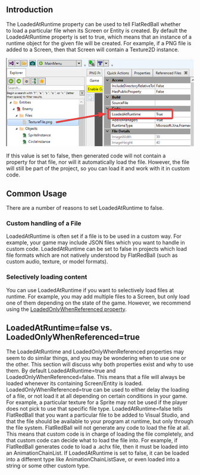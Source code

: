 ## Introduction

The LoadedAtRuntime property can be used to tell FlatRedBall whether to load a particular file when its Screen or Entity is created. By default the LoadedAtRuntime property is set to true, which means that an instance of a runtime object for the given file will be created. For example, if a PNG file is added to a Screen, then that Screen will contain a Texture2D instance.

![](/media/2023-06-img_6491c586e85be.png)

If this value is set to false, then generated code will not contain a property for that file, nor will it automatically load the file. However, the file will still be part of the project, so you can load it and work with it in custom code.

## Common Usage

There are a number of reasons to set LoadedAtRuntime to false.

### Custom handling of a File

LoadedAtRuntime is often set if a file is to be used in a custom way. For example, your game may include JSON files which you want to handle in custom code. LoadedAtRuntime can be set to false in projects which load file formats which are not natively understood by FlatRedBall (such as custom audio, texture, or model formats).

### Selectively loading content

You can use LoadedAtRuntime if you want to selectively load files at runtime. For example, you may add multiple files to a Screen, but only load one of them depending on the state of the game. However, we recommend using the [LoadedOnlyWhenReferenced property](/frb/docs/index.php?title=Glue:Reference:Files:LoadedOnlyWhenReferenced.md "Glue:Reference:Files:LoadedOnlyWhenReferenced").

## LoadedAtRuntime=false vs. LoadedOnlyWhenReferenced=true

The LoadedAtRuntime and LoadedOnlyWhenReferenced properties may seem to do similar things, and you may be wondering when to use one or the other. This section will discuss why both properties exist and why to use them. By default LoadedAtRuntime=true and LoadedOnlyWhenReferenced=false. This means that a file will always be loaded whenever its containing Screen/Entity is loaded. LoadedOnlyWhenReferenced=true can be used to either delay the loading of a file, or not load it at all depending on certain conditions in your game. For example, a particular texture for a Sprite may not be used if the player does not pick to use that specific file type. LoadedAtRuntime=false tells FlatRedBall that you want a particular file to be added to Visual Studio, and that the file should be available to your program at runtime, but only through the file system. FlatRedBall will not generate any code to load the file at all. This means that custom code is in charge of loading the file completely, and that custom code can decide what to load the file into. For example, if FlatRedBall generates code to load a .achx file, then it must be loaded into an AnimationChainList. If LoadedAtRuntime is set to false, it can be loaded into a different type like AnimationChainListSave, or even loaded into a string or some other custom type.
